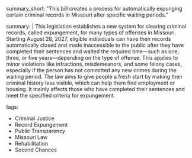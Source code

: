 summary_short: "This bill creates a process for automatically expunging certain criminal records in Missouri after specific waiting periods."

summary: |
  This legislation establishes a new system for clearing criminal records, called expungement, for many types of offenses in Missouri. Starting August 28, 2027, eligible individuals can have their records automatically closed and made inaccessible to the public after they have completed their sentences and waited the required time—such as one, three, or five years—depending on the type of offense. This applies to minor violations like infractions, misdemeanors, and some felony cases, especially if the person has not committed any new crimes during the waiting period. The law aims to give people a fresh start by making their criminal history less visible, which can help them find employment or housing. It mainly affects those who have completed their sentences and meet the specified criteria for expungement.

tags:
  - Criminal Justice
  - Record Expungement
  - Public Transparency
  - Missouri Law
  - Rehabilitation
  - Second Chances
